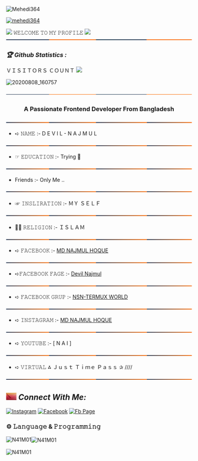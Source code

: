 <p align="left"> <img src="https://komarev.com/ghpvc/?username=r4dif&label=Profile%20views&color=0e75b6&style=flat" alt="Mehedi364" /> </p>
 
<p align="left"> <a href="https://github.com/ryo-ma/github-profile-trophy"><img src="https://github-profile-trophy.vercel.app/?username=Mehedi364" alt="mehedi364" /></a> </p>
 
  <img src="https://emoji.discord.st/emojis/768b108d-274f-4f44-a634-8477b16efce7.gif" width="25">
    𝚆𝙴𝙻𝙲𝙾𝙼𝙴 𝚃𝙾 𝙼𝚈 𝙿𝚁𝙾𝙵𝙸𝙻𝙴 
  <img src="https://emoji.discord.st/emojis/768b108d-274f-4f44-a634-8477b16efce7.gif" width="25">
</h3>
<img align="center" alt="line" src="https://github.com/DalpatRathore/dalpatrathore/blob/main/assets/images/line-1.svg">
 
 
 
 

<h3><b><i>🏆 Github Statistics :</i></b></h3>
 
 
 ＶＩＳＩＴＯＲＳ ＣＯＵＮＴ
 <img src="https://profile-counter.glitch.me/Mehedi364/count.svg" />
</p>
 
![20200808_160757](https://raw.githubusercontent.com/Niki404-Cyber/Niki404-Cyber/main/106824690-8dd73a00-66ad-11eb-89e2-53e13ac6f594.gif)
 
<img align="center" alt="line" src="https://github.com/DalpatRathore/dalpatrathore/blob/main/assets/images/line-1.svg">
 
<h3 align="center">A Passionate Frontend Developer From Bangladesh</h3>
 
<img align="center" alt="line" src="https://github.com/DalpatRathore/dalpatrathore/blob/main/assets/images/line-2.svg">
 
- ➪ 𝙽𝙰𝙼𝙴 :- D E V I L - N A J M U L
 
 
<img align="center" alt="line" src="https://github.com/DalpatRathore/dalpatrathore/blob/main/assets/images/line-2.svg">
 
- ☞︎︎︎ 𝙴𝙳𝚄𝙲𝙰𝚃𝙸𝙾𝙽 :- Trying 
🐻
 
<img align="center" alt="line" src="https://github.com/DalpatRathore/dalpatrathore/blob/main/assets/images/line-2.svg">
 
 
- Friends :-  Only Me .. 
 
 
<img align="center" alt="line" src="https://github.com/DalpatRathore/dalpatrathore/blob/main/assets/images/line-2.svg">
 
- ☞︎︎︎ 𝙸𝙽𝚂𝙻𝙸𝚁𝙰𝚃𝙸𝙾𝙽 :- ＭＹ ＳＥＬＦ
 
<img align="center" alt="line" src="https://github.com/DalpatRathore/dalpatrathore/blob/main/assets/images/line-2.svg">
 
- 🤲🏻 𝚁𝙴𝙻𝙸𝙶𝙸𝙾𝙽 :- ＩＳＬＡＭ
 
<img align="center" alt="line" src="https://github.com/DalpatRathore/dalpatrathore/blob/main/assets/images/line-2.svg">
 
- ➪ 𝙵𝙰𝙲𝙴𝙱𝙾𝙾𝙺 :- [MD NAJMUL HOQUE](https://www.facebook.com/N41M01)
 
<img align="center" alt="line" src="https://github.com/DalpatRathore/dalpatrathore/blob/main/assets/images/line-2.svg">
 
- ➪𝙵𝙰𝙲𝙴𝙱𝙾𝙾𝙺  𝙵𝙰𝙶𝙴 :- [Devil Najmul 
](https://www.facebook.com/DEVIL.NAJMUL)
 
<img align="center" alt="line" src="https://github.com/DalpatRathore/dalpatrathore/blob/main/assets/images/line-2.svg">
 
- ➪ 𝙵𝙰𝙲𝙴𝙱𝙾𝙾𝙺 𝙶𝚁𝚄𝙿 :- [ NSN-TERMUX WORLD
](https://www.facebook.com/groups/2282442651904924/)
 
<img align="center" alt="line" src="https://github.com/DalpatRathore/dalpatrathore/blob/main/assets/images/line-2.svg">
 
- ➪ 𝙸𝙽𝚂𝚃𝙰𝙶𝚁𝙰𝙼 :- [ MD NAJMUL HOQUE 
](https://www.instagram.com/devil.najmul)
 
<img align="center" alt="line" src="https://github.com/DalpatRathore/dalpatrathore/blob/main/assets/images/line-2.svg">
 
- ➪ 𝚈𝙾𝚄𝚃𝚄𝙱𝙴 :- [ N A I
]
 
<img align="center" alt="line" src="https://github.com/DalpatRathore/dalpatrathore/blob/main/assets/images/line-2.svg">
 
- ➪ 𝚅𝙸𝚁𝚃𝚄𝙰𝙻 ⁂ Ｊｕｓｔ Ｔｉｍｅ Ｐａｓｓ
✰
////
<img align="center" alt="line" src="https://github.com/DalpatRathore/dalpatrathore/blob/main/assets/images/line-2.svg">
 
<h2><img width="28" src="https://github.com/DalpatRathore/dalpatrathore/blob/main/assets/icons/icon-contact.png" /><i> Connect With Me:</i></h2>
 
[![Instagram](https://img.shields.io/badge/𝙸𝙽𝚂𝚃𝙰𝙶𝚁𝙰𝙼-red?style=for-the-badge&logo=instagram)](https://www.instagram.com/devil.najmul)
[![Facebook](https://img.shields.io/badge/𝙵𝚊𝚌𝚎𝚋𝚘𝚘𝚔-green?style=for-the-badge&logo=facebook)](https://www.facebook.com/N41M01)
[![Fb Page](https://img.shields.io/badge/𝙼𝙴𝚂𝚂𝙴𝙽𝙶𝙴𝚁-blue?style=for-the-badge&logo=messenger)](https://www.facebook.com/DEVIL.NAJMUL)
 
### ⚙️   𝙻𝚊𝚗𝚐𝚞𝚊𝚐𝚎 & 𝙿𝚛𝚘𝚐𝚛𝚊𝚖𝚖𝚒𝚗𝚐
 
<p><img align="left" src="https://github-readme-stats.vercel.app/api/top-langs?username=N41M01&show_icons=true&locale=en&layout=compact" alt="N41M01" /></p>
 
<p> <img align="center" src="https://github-readme-stats.vercel.app/api?username=N41M01&show_icons=true&locale=en" alt="N41M01" /></p>
 
<p><img align="center" src="https://github-readme-streak-stats.herokuapp.com/?user=N41M01&" alt="N41M01" /></p>
 
 
 
 



